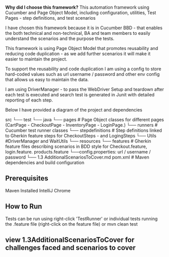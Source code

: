 **Why did I choose this framework?**
This automation framework using Cucumber and Page Object Model, including configuration, utilities, Test Pages -  step definitions, and test scenarios

I have chosen this framework because it is in Cucumber BBD - that enables the both technical and non-technical, BA and team members to easily understand the scenarios and the purpose the tests.

This framework is using Page Object Model that promotes reusability and reducing code duplication - as we add further scenarios it will make it easier to maintain the project.

To support the reusability and code duplication I am using a config to store hard-coded values such as url username / password and other env config that allows us easy to maintain the data.

I am using  DriverManager - to pass the WebDriver Setup and teardown after each test is executed and search test is generated in Junit with detailed reporting of each step.

Below I have provided a diagram of the project and dependencies  

src
└── test
└── java
└── pages # Page Object classes for different pages (CartPage - CheckoutPage - InventoryPage - LoginPage.)
└── runners # Cucumber test runner classes
└── stepdefinitions # Step definitions linked to Gherkin feature steps for CheckoutSteps - and LogingSteps
└── Utils #DriverManager and WaitUtils
└── resources
└── features # Gherkin feature files describing scenarios in BDD style for Checkout.feature, login.feature. products.feature
└──config.properties: url / username / password
└── 1.3 AdditionalScenariosToCover.md 
pom.xml # Maven dependencies and build configuration


## Prerequisites
Maven Installed
IntelliJ
Chrome

## How to Run
Tests can be run using right-click 'TestRunner' or individual tests running the .feature file (right-click on the feature file)
or
mvn clean test

## view 1.3AdditionalScenariosToCover for challenges faced and scenarios to cover
